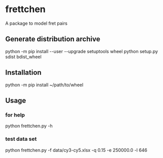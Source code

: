 # frettchen
A package to model fret pairs

## Generate distribution archive
python -m pip install --user --upgrade setuptools wheel
python setup.py sdist bdist_wheel

## Installation
python -m pip install ~/path/to/wheel

## Usage
### for help
python frettchen.py -h
### test data set
python frettchen.py -f data/cy3-cy5.xlsx  -q 0.15 -e 250000.0 -l 646
